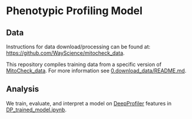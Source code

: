 # Phenotypic Profiling Model

## Data

Instructions for data download/processing can be found at: https://github.com/WayScience/mitocheck_data.

This repository compiles training data from a specific version of [MitoCheck_data](https://github.com/WayScience/mitocheck_data).
For more information see [0.download_data/README.md](0.download_data/README.md).

## Analysis

We train, evaluate, and interpret a model on [DeepProfiler](https://github.com/cytomining/DeepProfiler) features in [DP_trained_model.ipynb](2.ML_model/DP_trained_model.ipynb).